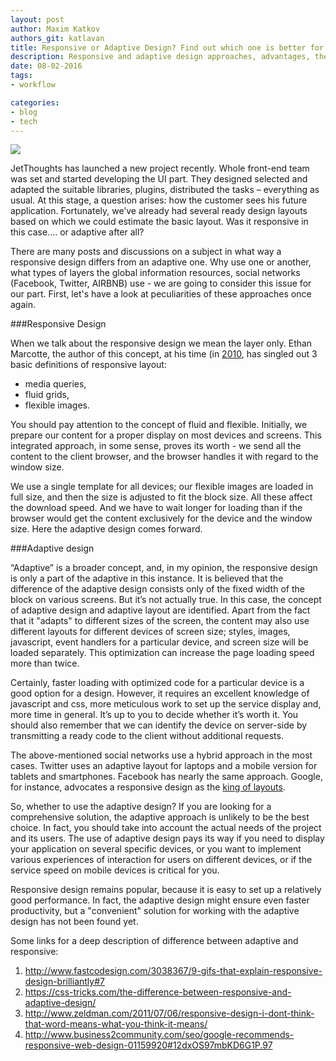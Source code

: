 ```yaml
---
layout: post
author: Maxim Katkov
authors_git: katlavan
title: Responsive or Adaptive Design? Find out which one is better for you
description: Responsive and adaptive design approaches, advantages, the cases to use.
date: 08-02-2016
tags:
- workflow

categories:
- blog
- tech
---
```


<img src="https://cloud.githubusercontent.com/assets/5908100/12886992/0e68ffe0-ce7a-11e5-83c9-1ac8c750e479.jpg" class="left" style="margin-right: 1em;" />



JetThoughts has launched a new project recently. Whole front-end team was set and started developing the UI part. They designed selected and adapted the suitable libraries, plugins, distributed the tasks – everything as usual. At this stage, a question arises: how the customer sees his future application.  Fortunately, we’ve already had several ready design layouts based on which we could estimate the basic layout. Was it responsive in this case.... or adaptive after all?

There are many posts and discussions on a subject in what way a responsive design differs from an adaptive one. Why use one or another, what types of layers the global information resources, social networks (Facebook, Twitter, AIRBNB) use - we are going to consider this issue for our part. First, let's have a look at peculiarities of these approaches once again.

<!--cut-->

###Responsive Design 

When we talk about the responsive design we mean the layer only. Ethan Marcotte, the author of this concept, at his time (in [2010](http://alistapart.com/article/responsive-web-design), has singled out 3 basic definitions of responsive layout:
- media queries, 
- fluid grids, 
- flexible images.
 

You should pay attention to the concept of fluid and flexible. Initially, we prepare our content for a proper display on most devices and screens. This integrated approach, in some sense, proves its worth - we send all the content to the client browser, and the browser handles it with regard to the window size. 

We use a single template for all devices; our flexible images are loaded in full size, and then the size is adjusted to fit the block size. All these affect the download speed. And we have to wait longer for loading than if the browser would get the content exclusively for the device and the window size. Here the adaptive design comes forward.

###Adaptive design

“Adaptive” is a broader concept, and, in my opinion, the responsive design is only a part of the adaptive in this instance. It is believed that the difference of the adaptive design consists only of the fixed width of the block on various screens. But it’s not actually true. In this case, the concept of adaptive design and adaptive layout are identified. Apart from the fact that it "adapts" to different sizes of the screen, the content may also use different layouts for different devices of screen size; styles, images, javascript, event handlers for a particular device, and screen size will be loaded separately. This optimization can increase the page loading speed more than twice.
	
Certainly, faster loading with optimized code for a particular device is a good option for a design. However, it requires an excellent knowledge of javascript and css, more meticulous work to set up the service display and, more time in general. It’s up to you to decide whether it’s worth it. You should also remember that we can identify the device on server-side by transmitting a ready code to the client without additional requests.

The above-mentioned social networks use a hybrid approach in the most cases. Twitter uses an adaptive layout for laptops and a mobile version for tablets and smartphones. Facebook has nearly the same approach. Google, for instance, advocates a responsive design as the [king of layouts](http://www.socialmediatoday.com/technology-data/2015-02-18/why-google-recommends-responsive-web-design). 

So, whether to use the adaptive design? If you are looking for a comprehensive solution, the adaptive approach is unlikely to be the best choice. In fact, you should take into account the actual needs of the project and its users. The use of adaptive design pays its way if you need to display your application on several specific devices, or you want to implement various experiences of interaction for users on different devices, or if the service speed on mobile devices is critical for you.

Responsive design remains popular, because it is easy to set up a relatively good performance. In fact, the adaptive design might ensure even faster productivity, but a "convenient" solution for working with the adaptive design has not been found yet. 


Some links for a deep description of difference between adaptive and responsive:

1. http://www.fastcodesign.com/3038367/9-gifs-that-explain-responsive-design-brilliantly#7
2. https://css-tricks.com/the-difference-between-responsive-and-adaptive-design/
3. http://www.zeldman.com/2011/07/06/responsive-design-i-dont-think-that-word-means-what-you-think-it-means/
4. http://www.business2community.com/seo/google-recommends-responsive-web-design-01159920#12dxOS97mbKD6G1P.97



